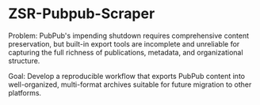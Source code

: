 # ZSR-Pubpub-Scraper
Problem: PubPub's impending shutdown requires comprehensive content preservation, but built-in export tools are incomplete and unreliable for capturing the full richness of publications, metadata, and organizational structure.

Goal: Develop a reproducible workflow that exports PubPub content into well-organized, multi-format archives suitable for future migration to other platforms.
